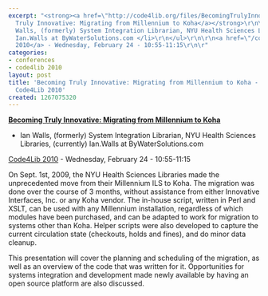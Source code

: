 ```yaml
---
excerpt: "<strong><a href=\"http://code4lib.org/files/BecomingTrulyInnovative.ppt\">Becoming
  Truly Innovative: Migrating from Millennium to Koha</a></strong>\r\n\r\n<ul>\r\n<li>Ian
  Walls, (formerly) System Integration Librarian, NYU Health Sciences Libraries, (currently)
  Ian.Walls at ByWaterSolutions.com </li>\r\n</ul>\r\n\r\n<a href=\"/conference/2010/schedule\">Code4Lib
  2010</a> - Wednesday, February 24 - 10:55-11:15\r\n\r"
categories:
- conferences
- code4lib 2010
layout: post
title: 'Becoming Truly Innovative: Migrating from Millennium to Koha - Ian Walls -
  Code4Lib 2010'
created: 1267075320
---
```

<strong><a href="http://code4lib.org/files/BecomingTrulyInnovative.ppt">Becoming Truly Innovative: Migrating from Millennium to Koha</a></strong>

<ul>
<li>Ian Walls, (formerly) System Integration Librarian, NYU Health Sciences Libraries, (currently) Ian.Walls at ByWaterSolutions.com </li>
</ul>

<a href="/conference/2010/schedule">Code4Lib 2010</a> - Wednesday, February 24 - 10:55-11:15

On Sept. 1st, 2009, the NYU Health Sciences Libraries made the unprecedented move from their Millennium ILS to Koha. The migration was done over the course of 3 months, without assistance from either Innovative Interfaces, Inc. or any Koha vendor. The in-house script, written in Perl and XSLT, can be used with any Millennium installation, regardless of which modules have been purchased, and can be adapted to work for migration to systems other than Koha. Helper scripts were also developed to capture the current circulation state (checkouts, holds and fines), and do minor data cleanup.

This presentation will cover the planning and scheduling of the migration, as well as an overview of the code that was written for it. Opportunities for systems integration and development made newly available by having an open source platform are also discussed. 
